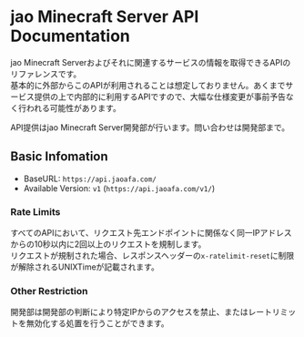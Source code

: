 # jao Minecraft Server API Documentation

jao Minecraft Serverおよびそれに関連するサービスの情報を取得できるAPIのリファレンスです。  
基本的に外部からこのAPIが利用されることは想定しておりません。あくまでサービス提供の上で内部的に利用するAPIですので、大幅な仕様変更が事前予告なく行われる可能性があります。

API提供はjao Minecraft Server開発部が行います。問い合わせは開発部まで。

## Basic Infomation

- BaseURL: `https://api.jaoafa.com/`
- Available Version: `v1` (`https://api.jaoafa.com/v1/`)

### Rate Limits

すべてのAPIにおいて、リクエスト先エンドポイントに関係なく同一IPアドレスからの10秒以内に2回以上のリクエストを規制します。  
リクエストが規制された場合、レスポンスヘッダーの`x-ratelimit-reset`に制限が解除されるUNIXTimeが記載されます。

### Other Restriction

開発部は開発部の判断により特定IPからのアクセスを禁止、またはレートリミットを無効化する処置を行うことができます。
